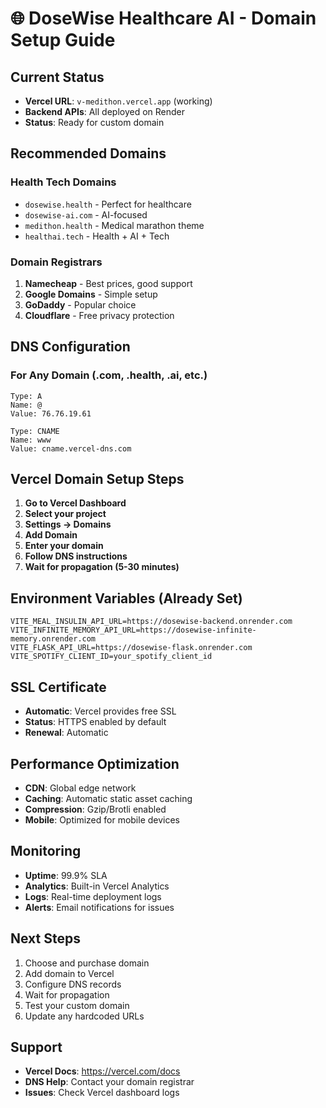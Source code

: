# 🌐 DoseWise Healthcare AI - Domain Setup Guide

## Current Status
- **Vercel URL**: `v-medithon.vercel.app` (working)
- **Backend APIs**: All deployed on Render
- **Status**: Ready for custom domain

## Recommended Domains

### Health Tech Domains
- `dosewise.health` - Perfect for healthcare
- `dosewise-ai.com` - AI-focused
- `medithon.health` - Medical marathon theme
- `healthai.tech` - Health + AI + Tech

### Domain Registrars
1. **Namecheap** - Best prices, good support
2. **Google Domains** - Simple setup
3. **GoDaddy** - Popular choice
4. **Cloudflare** - Free privacy protection

## DNS Configuration

### For Any Domain (.com, .health, .ai, etc.)
```
Type: A
Name: @
Value: 76.76.19.61

Type: CNAME
Name: www
Value: cname.vercel-dns.com
```

## Vercel Domain Setup Steps

1. **Go to Vercel Dashboard**
2. **Select your project**
3. **Settings → Domains**
4. **Add Domain**
5. **Enter your domain**
6. **Follow DNS instructions**
7. **Wait for propagation (5-30 minutes)**

## Environment Variables (Already Set)
```
VITE_MEAL_INSULIN_API_URL=https://dosewise-backend.onrender.com
VITE_INFINITE_MEMORY_API_URL=https://dosewise-infinite-memory.onrender.com
VITE_FLASK_API_URL=https://dosewise-flask.onrender.com
VITE_SPOTIFY_CLIENT_ID=your_spotify_client_id
```

## SSL Certificate
- **Automatic**: Vercel provides free SSL
- **Status**: HTTPS enabled by default
- **Renewal**: Automatic

## Performance Optimization
- **CDN**: Global edge network
- **Caching**: Automatic static asset caching
- **Compression**: Gzip/Brotli enabled
- **Mobile**: Optimized for mobile devices

## Monitoring
- **Uptime**: 99.9% SLA
- **Analytics**: Built-in Vercel Analytics
- **Logs**: Real-time deployment logs
- **Alerts**: Email notifications for issues

## Next Steps
1. Choose and purchase domain
2. Add domain to Vercel
3. Configure DNS records
4. Wait for propagation
5. Test your custom domain
6. Update any hardcoded URLs

## Support
- **Vercel Docs**: https://vercel.com/docs
- **DNS Help**: Contact your domain registrar
- **Issues**: Check Vercel dashboard logs
